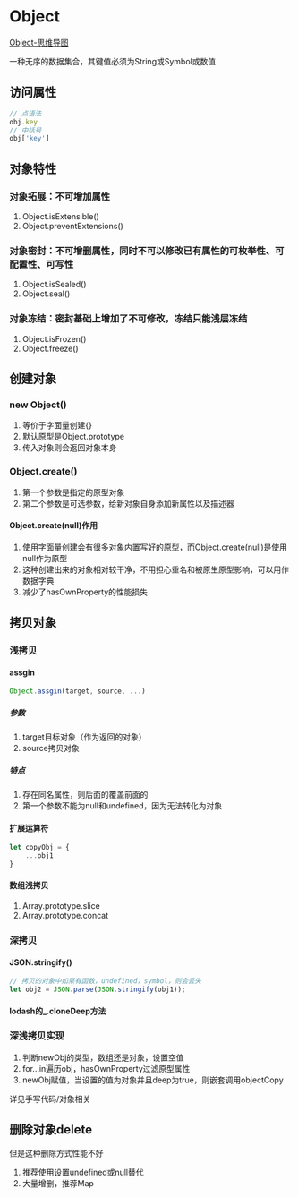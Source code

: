 # Object

[Object-思维导图](./mind/02-Object.html)

一种无序的数据集合，其键值必须为String或Symbol或数值

## 访问属性

```js
// 点语法
obj.key
// 中括号
obj['key']
```

## 对象特性

### 对象拓展：不可增加属性

1. Object.isExtensible()
2. Object.preventExtensions()

### 对象密封：不可增删属性，同时不可以修改已有属性的可枚举性、可配置性、可写性

1. Object.isSealed()
2. Object.seal()

### 对象冻结：密封基础上增加了不可修改，冻结只能浅层冻结

1. Object.isFrozen()
2. Object.freeze()

## 创建对象

### new Object()

1. 等价于字面量创建{}
2. 默认原型是Object.prototype
3. 传入对象则会返回对象本身

### Object.create()

1. 第一个参数是指定的原型对象
2. 第二个参数是可选参数，给新对象自身添加新属性以及描述器

#### Object.create(null)作用

1. 使用字面量创建会有很多对象内置写好的原型，而Object.create(null)是使用null作为原型
2. 这种创建出来的对象相对较干净，不用担心重名和被原生原型影响，可以用作数据字典
3. 减少了hasOwnProperty的性能损失

## 拷贝对象

### 浅拷贝

#### assgin

```js
Object.assgin(target, source, ...)
```

##### 参数

1. target目标对象（作为返回的对象）
2. source拷贝对象

##### 特点

1. 存在同名属性，则后面的覆盖前面的
2. 第一个参数不能为null和undefined，因为无法转化为对象

#### 扩展运算符

```js
let copyObj = {
    ...obj1
}
```

#### 数组浅拷贝

1. Array.prototype.slice
2. Array.prototype.concat

### 深拷贝

####  JSON.stringify()

```js
// 拷贝的对象中如果有函数，undefined，symbol，则会丢失
let obj2 = JSON.parse(JSON.stringify(obj1));
```

#### lodash的_.cloneDeep方法

### 深浅拷贝实现

1. 判断newObj的类型，数组还是对象，设置空值
2. for...in遍历obj，hasOwnProperty过滤原型属性
3. newObj赋值，当设置的值为对象并且deep为true，则嵌套调用objectCopy

详见手写代码/对象相关

## 删除对象delete

但是这种删除方式性能不好
1. 推荐使用设置undefined或null替代
2. 大量增删，推荐Map
